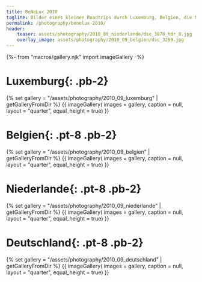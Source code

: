 ```yaml
---
title: BeNeLux 2010
tagline: Bilder eines kleinen Roadtrips durch Luxemburg, Belgien, die Niederlande und Norddeutschland im September 2010.
permalink: /photography/benelux-2010/
header:
    teaser: assets/photography/2010_09_niederlande/dsc_3870_hdr_0.jpg
    overlay_image: assets/photography/2010_09_belgien/dsc_3269.jpg
---
```

{%- from "macros/gallery.njk" import imageGallery -%}
# Luxemburg{: .pb-2}

{% set gallery = "/assets/photography/2010_09_luxemburg" | getGalleryFromDir %}
{{ imageGallery(
    images = gallery,
    caption = null,
    layout = "quarter",
    equal_height = true) }}

# Belgien{: .pt-8 .pb-2}

{% set gallery = "/assets/photography/2010_09_belgien" | getGalleryFromDir %}
{{ imageGallery(
    images = gallery,
    caption = null,
    layout = "quarter",
    equal_height = true) }}

# Niederlande{: .pt-8 .pb-2}

{% set gallery = "/assets/photography/2010_09_niederlande" | getGalleryFromDir %}
{{ imageGallery(
    images = gallery,
    caption = null,
    layout = "quarter",
    equal_height = true) }}

# Deutschland{: .pt-8 .pb-2}

{% set gallery = "/assets/photography/2010_09_deutschland" | getGalleryFromDir %}
{{ imageGallery(
    images = gallery,
    caption = null,
    layout = "quarter",
    equal_height = true) }}

